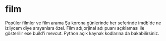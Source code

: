 # film
Popüler filmler ve film arama
Şu korona günlerinde her seferinde imdb'de ne izliycem diye arayanlara özel. Film adı,orjinal adı puanı açıklaması ile gösterilir exe build'i mevcut. Python açık kaynak kodlarına da bakabilirsiniz.
